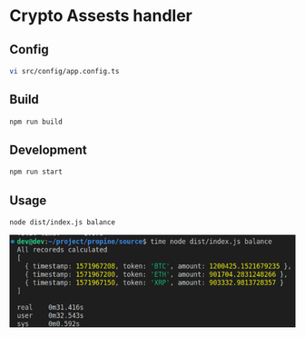 # Crypto Assests handler

## Config


```bash
vi src/config/app.config.ts
```

## Build

```bash
npm run build
```

## Development

```bash
npm run start
```

## Usage

```bash
node dist/index.js balance
```
![](./docs/get-total-balance.png)

